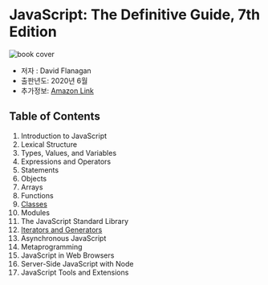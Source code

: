 # JavaScript: The Definitive Guide, 7th Edition

![book cover](https://m.media-amazon.com/images/P/1491952024.01._SCLZZZZZZZ_SX500_.jpg)

-   저자 : David Flanagan
-   출판년도: 2020년 6월
-   추가정보: [Amazon Link](https://www.amazon.com/JavaScript-Definitive-Most-Used-Programming-Language/dp/1491952024)

## Table of Contents

1. Introduction to JavaScript
2. Lexical Structure
3. Types, Values, and Variables
4. Expressions and Operators
5. Statements
6. Objects
7. Arrays
8. Functions
9. [Classes](9.%20Classes.md)
10. Modules
11. The JavaScript Standard Library
12. [Iterators and Generators](12.%20Iterators%20and%20Generators.md)
13. Asynchronous JavaScript
14. Metaprogramming
15. JavaScript in Web Browsers
16. Server-Side JavaScript with Node
17. JavaScript Tools and Extensions

